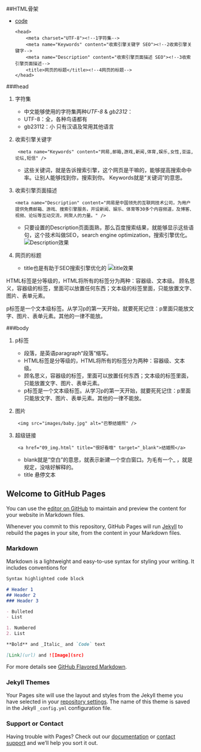##HTML骨架
*   [code](https://maxiaobu1999.github.io/html5/heima/html/base.html)

        <head>
            <meta charset="UTF-8"><!--1字符集-->
            <meta name="Keywords" content="收索引擎关键字 SEO"><!--2收索引擎关键字-->
            <meta name="Description" content="收索引擎页面描述 SEO"><!--3收索引擎页面描述-->
            <title>网页的标题</title><!--4网页的标题-->
        </head>

###head
1. 字符集 
    - 中文能够使用的字符集两种*UTF-8* & *gb2312*：
    - UTF-8：全，各种鸟语都有
    - gb23112：小  只有汉语及常用其他语言

2. 收索引擎关键字

        <meta name="Keywords" content="网易,邮箱,游戏,新闻,体育,娱乐,女性,亚运,论坛,短信" />
    - 这些关键词，就是告诉搜索引擎，这个网页是干嘛的，能够提高搜索命中率。让别人能够找到你，搜索到你。
        Keywords就是“关键词”的意思。

3. 收索引擎页面描述

       <meta name="Description" content="网易是中国领先的互联网技术公司，为用户提供免费邮箱、游戏、搜索引擎服务，开设新闻、娱乐、体育等30多个内容频道，及博客、视频、论坛等互动交流，网聚人的力量。" />
    - 只要设置的Description页面面熟，那么百度搜索结果，就能够显示这些语句，这个技术叫做SEO，search engine optimization，搜索引擎优化。
![Description效果](https://maxiaobu1999.github.io/html5/resources/img/what_is_Description.png)

4. 网页的标题
    - title也是有助于SEO搜索引擎优化的
![title效果](https://maxiaobu1999.github.io/html5/resources/img/what_is_title.png)

HTML标签是分等级的，HTML将所有的标签分为两种：容器级、文本级。
顾名思义，容器级的标签，里面可以放置任何东西；文本级的标签里面，只能放置文字、图片、表单元素。

p标签是一个文本级标签。从学习p的第一天开始，就要死死记住：p里面只能放文字、图片、表单元素。其他的一律不能放。

###body
1. p标签
    - 段落，是英语paragraph“段落”缩写。
    - HTML标签是分等级的，HTML将所有的标签分为两种：容器级、文本级。
    - 顾名思义，容器级的标签，里面可以放置任何东西；文本级的标签里面，只能放置文字、图片、表单元素。
    - p标签是一个文本级标签。从学习p的第一天开始，就要死死记住：p里面只能放文字、图片、表单元素。其他的一律不能放。

2. 图片
    
        <img src="images/baby.jpg" alt="巴黎结婚照" />

3. 超级链接

    	<a href="09_img.html" title="很好看哦" target="_blank">结婚照</a>
    - blank就是“空白”的意思，就表示新建一个空白窗口。为毛有一个_ ，就是规定，没啥好解释的。
    - title 悬停文本


## Welcome to GitHub Pages

You can use the [editor on GitHub](https://github.com/maxiaobu1999/maxiaobu1999.github.com/edit/master/README.md) to maintain and preview the content for your website in Markdown files.

Whenever you commit to this repository, GitHub Pages will run [Jekyll](https://jekyllrb.com/) to rebuild the pages in your site, from the content in your Markdown files.

### Markdown

Markdown is a lightweight and easy-to-use syntax for styling your writing. It includes conventions for

```markdown
Syntax highlighted code block

# Header 1
## Header 2
### Header 3

- Bulleted
- List

1. Numbered
2. List

**Bold** and _Italic_ and `Code` text

[Link](url) and ![Image](src)
```

For more details see [GitHub Flavored Markdown](https://guides.github.com/features/mastering-markdown/).

### Jekyll Themes

Your Pages site will use the layout and styles from the Jekyll theme you have selected in your [repository settings](https://github.com/maxiaobu1999/maxiaobu1999.github.com/settings). The name of this theme is saved in the Jekyll `_config.yml` configuration file.

### Support or Contact

Having trouble with Pages? Check out our [documentation](https://help.github.com/categories/github-pages-basics/) or [contact support](https://github.com/contact) and we’ll help you sort it out.



